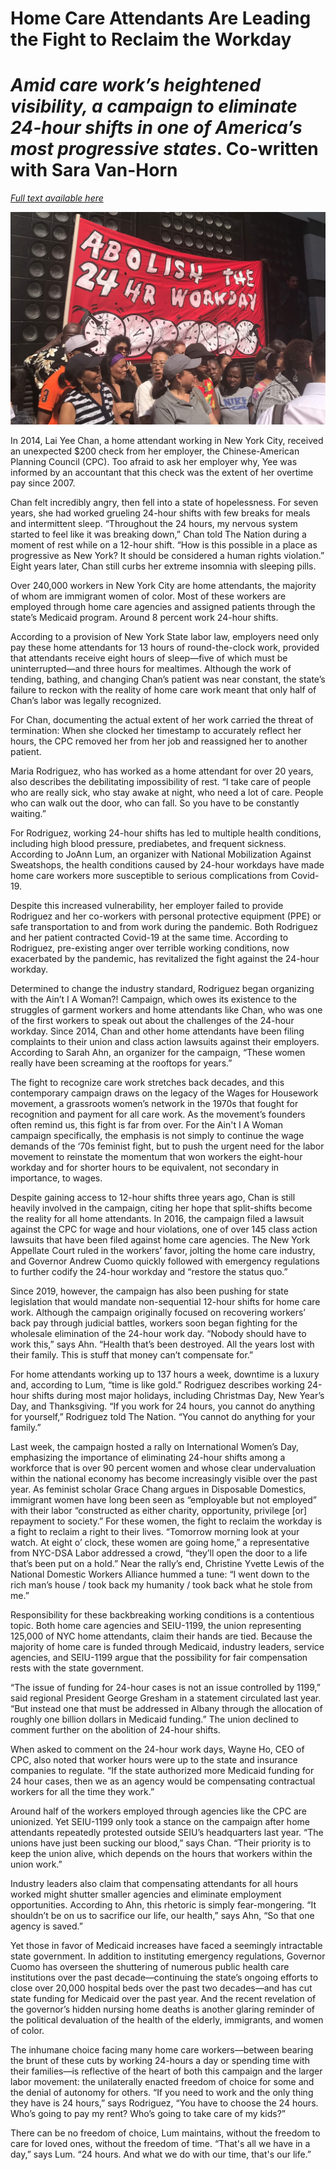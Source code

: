 # Home Care Attendants Are Leading the Fight to Reclaim the Workday

# *Amid care work’s heightened visibility, a campaign to eliminate 24-hour shifts in one of America’s most progressive states*. Co-written with Sara Van-Horn

[*Full text available here*](https://www.thenation.com/article/economy/home-care-attendants-workday/)

![alt text](assets/24hours.jpg)

In 2014, Lai Yee Chan, a home attendant working in New York City, received an unexpected $200 check from her employer, the Chinese-American Planning Council (CPC). Too afraid to ask her employer why, Yee was informed by an accountant that this check was the extent of her overtime pay since 2007. 
 
Chan felt incredibly angry, then fell into a state of hopelessness. For seven years, she had worked grueling 24-hour shifts with few breaks for meals and intermittent sleep. “Throughout the 24 hours, my nervous system started to feel like it was breaking down,” Chan told The Nation during a moment of rest while on a 12-hour shift. “How is this possible in a place as progressive as New York? It should be considered a human rights violation.” Eight years later, Chan still curbs her extreme insomnia with sleeping pills.
 
Over 240,000 workers in New York City are home attendants, the majority of whom are immigrant women of color. Most of these workers are employed through home care agencies and assigned patients through the state’s Medicaid program. Around 8 percent work 24-hour shifts. 
 
According to a provision of New York State labor law, employers need only pay these home attendants for 13 hours of round-the-clock work, provided that attendants receive eight hours of sleep—five of which must be uninterrupted—and three hours for mealtimes. Although the work of tending, bathing, and changing Chan’s patient was near constant, the state’s failure to reckon with the reality of home care work meant that only half of Chan’s labor was legally recognized. 
 
For Chan, documenting the actual extent of her work carried the threat of termination: When she clocked her timestamp to accurately reflect her hours, the CPC removed her from her job and reassigned her to another patient.
 
Maria Rodriguez, who has worked as a home attendant for over 20 years, also describes the debilitating impossibility of rest. “I take care of people who are really sick, who stay awake at night, who need a lot of care. People who can walk out the door, who can fall. So you have to be constantly waiting.”
 
For Rodriguez, working 24-hour shifts has led to multiple health conditions, including high blood pressure, prediabetes, and frequent sickness. According to JoAnn Lum, an organizer with National Mobilization Against Sweatshops, the health conditions caused by 24-hour workdays have made home care workers more susceptible to serious complications from Covid-19.
 
Despite this increased vulnerability, her employer failed to provide Rodriguez and her co-workers with personal protective equipment (PPE) or safe transportation to and from work during the pandemic. Both Rodriguez and her patient contracted Covid-19 at the same time. According to Rodriguez, pre-existing anger over terrible working conditions, now exacerbated by the pandemic, has revitalized the fight against the 24-hour workday.
 
Determined to change the industry standard, Rodriguez began organizing with the Ain’t I A Woman?! Campaign, which owes its existence to the struggles of garment workers and home attendants like Chan, who was one of the first workers to speak out about the challenges of the 24-hour workday. Since 2014, Chan and other home attendants have been filing complaints to their union and class action lawsuits against their employers. According to Sarah Ahn, an organizer for the campaign, “These women really have been screaming at the rooftops for years.”
 
The fight to recognize care work stretches back decades, and this contemporary campaign draws on the legacy of the Wages for Housework movement, a grassroots women’s network in the 1970s that fought for recognition and payment for all care work. As the movement’s founders often remind us, this fight is far from over. For the Ain't I A Woman campaign specifically, the emphasis is not simply to continue the wage demands of the ‘70s feminist fight, but to push the urgent need for the labor movement to reinstate the momentum that won workers the eight-hour workday and for shorter hours to be equivalent, not secondary in importance, to wages. 
 
Despite gaining access to 12-hour shifts three years ago, Chan is still heavily involved in the campaign, citing her hope that split-shifts become the reality for all home attendants. In 2016, the campaign filed a lawsuit against the CPC for wage and hour violations, one of over 145 class action lawsuits that have been filed against home care agencies. The New York Appellate Court ruled in the workers’ favor, jolting the home care industry, and Governor Andrew Cuomo quickly followed with emergency regulations to further codify the 24-hour workday and “restore the status quo.”
 
Since 2019, however, the campaign has also been pushing for state legislation that would mandate non-sequential 12-hour shifts for home care work. Although the campaign originally focused on recovering workers’ back pay through judicial battles, workers soon began fighting for the wholesale elimination of the 24-hour work day. “Nobody should have to work this,” says Ahn. “Health that’s been destroyed. All the years lost with their family. This is stuff that money can’t compensate for.” 
 
For home attendants working up to 137 hours a week, downtime is a luxury and, according to Lum, “time is like gold.” Rodriguez describes working 24-hour shifts during most major holidays, including Christmas Day, New Year’s Day, and Thanksgiving. “If you work for 24 hours, you cannot do anything for yourself,” Rodriguez told The Nation. “You cannot do anything for your family.” 
 
Last week, the campaign hosted a rally on International Women’s Day, emphasizing the importance of eliminating 24-hour shifts among a workforce that is over 90 percent women and whose clear undervaluation within the national economy has become increasingly visible over the past year. As feminist scholar Grace Chang argues in Disposable Domestics, immigrant women have long been seen as “employable but not employed” with their labor “constructed as either charity, opportunity, privilege [or] repayment to society.” For these women, the fight to reclaim the workday is a fight to reclaim a right to their lives. “Tomorrow morning look at your watch. At eight o’ clock, these women are going home,” a representative from NYC-DSA Labor addressed a crowd, “they’ll open the door to a life that’s been put on a hold.” Near the rally’s end, Christine Yvette Lewis of the National Domestic Workers Alliance hummed a tune: “I went down to the rich man’s house / took back my humanity / took back what he stole from me.”
 
Responsibility for these backbreaking working conditions is a contentious topic. Both home care agencies and SEIU-1199, the union representing 125,000 of NYC home attendants, claim their hands are tied. Because the majority of home care is funded through Medicaid, industry leaders, service agencies, and SEIU-1199 argue that the possibility for fair compensation rests with the state government. 
 
“The issue of funding for 24-hour cases is not an issue controlled by 1199,” said regional President George Gresham in a statement circulated last year. “But instead one that must be addressed in Albany through the allocation of roughly one billion dollars in Medicaid funding.” The union declined to comment further on the abolition of 24-hour shifts.
 
When asked to comment on the 24-hour work days, Wayne Ho, CEO of CPC, also noted that worker hours were up to the state and insurance companies to regulate. “If the state authorized more Medicaid funding for 24 hour cases, then we as an agency would be compensating contractual workers for all the time they work.”   
 
Around half of the workers employed through agencies like the CPC are unionized. Yet SEIU-1199 only took a stance on the campaign after home attendants repeatedly protested outside SEIU’s headquarters last year. “The unions have just been sucking our blood,” says Chan. “Their priority is to keep the union alive, which depends on the hours that workers within the union work.” 
 
Industry leaders also claim that compensating attendants for all hours worked might shutter smaller agencies and eliminate employment opportunities. According to Ahn, this rhetoric is simply fear-mongering. “It shouldn’t be on us to sacrifice our life, our health,” says Ahn, “So that one agency is saved.”
 
Yet those in favor of Medicaid increases have faced a seemingly intractable state government. In addition to instituting emergency regulations, Governor Cuomo has overseen the shuttering of numerous public health care institutions over the past decade—continuing the state’s ongoing efforts to close over 20,000 hospital beds over the past two decades—and has cut state funding for Medicaid over the past year. And the recent revelation of the governor’s hidden nursing home deaths is another glaring reminder of the political devaluation of the health of the elderly, immigrants, and women of color.
 
The inhumane choice facing many home care workers—between bearing the brunt of these cuts by working 24-hours a day or spending time with their families—is reflective of the heart of both this campaign and the larger labor movement: the unilaterally enacted freedom of choice for some and the denial of autonomy for others. “If you need to work and the only thing they have is 24 hours,” says Rodriguez, “You have to choose the 24 hours. Who’s going to pay my rent? Who’s going to take care of my kids?” 
 
There can be no freedom of choice, Lum maintains, without the freedom to care for loved ones, without the freedom of time. “That's all we have in a day,” says Lum. “24 hours. And what we do with our time, that's our life.”
